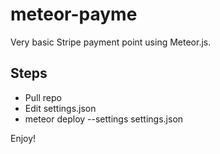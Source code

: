 # meteor-payme
Very basic Stripe payment point using Meteor.js.

## Steps

 - Pull repo
 - Edit settings.json
 - meteor deploy <app-name> --settings settings.json

Enjoy!
